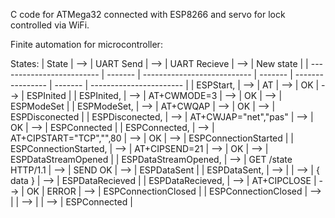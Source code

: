 C code for ATMega32 connected with ESP8266 and servo for lock controlled via WiFi.

Finite automation for microcontroller:

States:
| State                     | -->     | UART Send                   | -->     | UART Recieve     | -->     |   New state             |
| ------------------------- | ------- | --------------------------- | ------- | ---------------- | ------- | ----------------------- |
|   ESPStart,               |   -->   |   AT                        |   -->   |   OK             |   -->   |   ESPInited             |
|   ESPInited,              |   -->   |   AT+CWMODE=3               |   -->   |   OK             |   -->   |   ESPModeSet            |
|   ESPModeSet,             |   -->   |   AT+CWQAP                  |   -->   |   OK             |   -->   |   ESPDisconected        |
|   ESPDisconected,         |   -->   |   AT+CWJAP="net","pas"      |   -->   |   OK             |   -->   |   ESPConnected          |
|   ESPConnected,           |   -->   |   AT+CIPSTART="TCP","",80   |   -->   |   OK             |   -->   |   ESPConnectionStarted  |
|   ESPConnectionStarted,   |   -->   |   AT+CIPSEND=21             |   -->   |   OK             |   -->   |   ESPDataStreamOpened   |
|   ESPDataStreamOpened,    |   -->   |   GET /state HTTP/1.1       |   -->   |   SEND OK        |   -->   |   ESPDataSent           |
|   ESPDataSent,            |   -->   |                             |   -->   |   { data }       |   -->   |   ESPDataRecieved       |
|   ESPDataRecieved,        |   -->   |   AT+CIPCLOSE               |   -->   |   OK | ERROR     |   -->   |   ESPConnectionClosed   | 
|   ESPConnectionClosed     |   -->   |                             |   -->   |                  |   -->   |   ESPConnected          |
